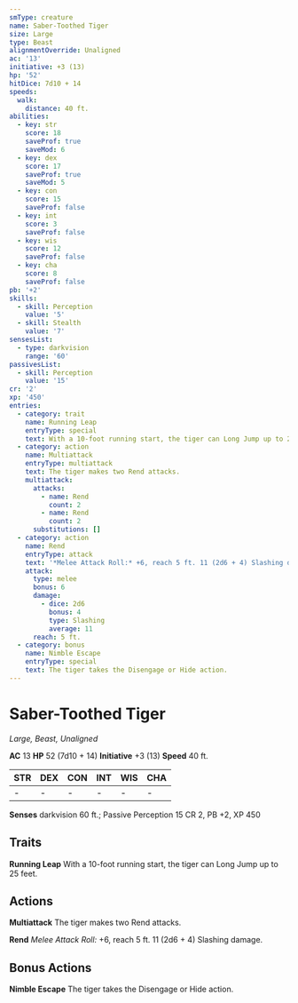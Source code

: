 ```yaml
---
smType: creature
name: Saber-Toothed Tiger
size: Large
type: Beast
alignmentOverride: Unaligned
ac: '13'
initiative: +3 (13)
hp: '52'
hitDice: 7d10 + 14
speeds:
  walk:
    distance: 40 ft.
abilities:
  - key: str
    score: 18
    saveProf: true
    saveMod: 6
  - key: dex
    score: 17
    saveProf: true
    saveMod: 5
  - key: con
    score: 15
    saveProf: false
  - key: int
    score: 3
    saveProf: false
  - key: wis
    score: 12
    saveProf: false
  - key: cha
    score: 8
    saveProf: false
pb: '+2'
skills:
  - skill: Perception
    value: '5'
  - skill: Stealth
    value: '7'
sensesList:
  - type: darkvision
    range: '60'
passivesList:
  - skill: Perception
    value: '15'
cr: '2'
xp: '450'
entries:
  - category: trait
    name: Running Leap
    entryType: special
    text: With a 10-foot running start, the tiger can Long Jump up to 25 feet.
  - category: action
    name: Multiattack
    entryType: multiattack
    text: The tiger makes two Rend attacks.
    multiattack:
      attacks:
        - name: Rend
          count: 2
        - name: Rend
          count: 2
      substitutions: []
  - category: action
    name: Rend
    entryType: attack
    text: '*Melee Attack Roll:* +6, reach 5 ft. 11 (2d6 + 4) Slashing damage.'
    attack:
      type: melee
      bonus: 6
      damage:
        - dice: 2d6
          bonus: 4
          type: Slashing
          average: 11
      reach: 5 ft.
  - category: bonus
    name: Nimble Escape
    entryType: special
    text: The tiger takes the Disengage or Hide action.
---
```


# Saber-Toothed Tiger
*Large, Beast, Unaligned*

**AC** 13
**HP** 52 (7d10 + 14)
**Initiative** +3 (13)
**Speed** 40 ft.

| STR | DEX | CON | INT | WIS | CHA |
| --- | --- | --- | --- | --- | --- |
| - | - | - | - | - | - |

**Senses** darkvision 60 ft.; Passive Perception 15
CR 2, PB +2, XP 450

## Traits

**Running Leap**
With a 10-foot running start, the tiger can Long Jump up to 25 feet.

## Actions

**Multiattack**
The tiger makes two Rend attacks.

**Rend**
*Melee Attack Roll:* +6, reach 5 ft. 11 (2d6 + 4) Slashing damage.

## Bonus Actions

**Nimble Escape**
The tiger takes the Disengage or Hide action.
